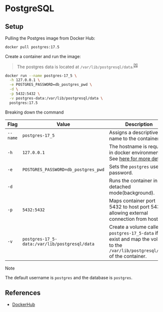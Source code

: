 # PostgreSQL

## Setup

Pulling the Postgres image from Docker Hub:

```bash
docker pull postgres:17.5
```

Create a container and run the image:

> The postgres data is located at `/var/lib/postgresql/data`.<sup>[[1]](https://stackoverflow.com/a/76217607/16027098)</sup>

```bash
docker run --name postgres-17_5 \
  -h 127.0.0.1 \
  -e POSTGRES_PASSWORD=db_postgres_pwd \
  -d \
  -p 5432:5432 \
  -v postgres-data:/var/lib/postgresql/data \
  postgres:17.5
```

Breaking down the command

| Flag     | Value                                  | Description                                                                                                                                                   |
| -------- | -------------------------------------- | ------------------------------------------------------------------------------------------------------------------------------------------------------------- |
| `--name` | `postgres-17_5`                        | Assigns a descriptive name to the container.                                                                                                                  |
| `-h`     | `127.0.0.1`                            | The hostname is required in docker environment. See [here for more details](https://forums.docker.com/t/cant-connect-to-postgres-through-docker/120051/5). |
| `-e`     | `POSTGRES_PASSWORD=db_postgres_pwd`    | Sets the `postgres` user's password.                                                                                                                  |
| `-d`     |                                        | Runs the container in detached mode(background).                                                                                                                          |
| `-p`     | `5432:5432`                            | Maps container port 5432 to host port 5432, allowing external connection from host.                                                           |
| `-v`     | `postgres-17_5-data:/var/lib/postgresql/data` | Create a volume called `postgres-17_5-data` if not exist and map the volume to the `/var/lib/postgresql/data` of the container.                                      |

> [!NOTE]
> The default username is `postgres` and the database is `postgres`.

## References

* [DockerHub](https://hub.docker.com/_/postgres/)
